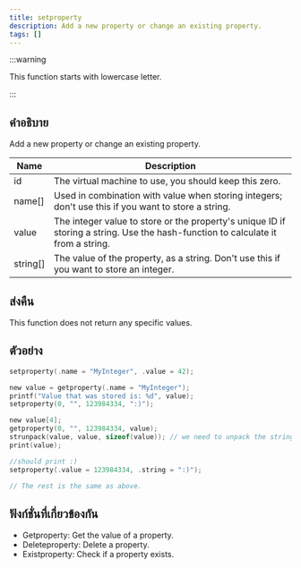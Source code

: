 ```yaml
---
title: setproperty
description: Add a new property or change an existing property.
tags: []
---
```


:::warning

This function starts with lowercase letter.

:::

## คำอธิบาย

Add a new property or change an existing property.

| Name     | Description                                                                                                                      |
| -------- | -------------------------------------------------------------------------------------------------------------------------------- |
| id       | The virtual machine to use, you should keep this zero.                                                                           |
| name[]   | Used in combination with value when storing integers; don't use this if you want to store a string.                              |
| value    | The integer value to store or the property's unique ID if storing a string. Use the hash-function to calculate it from a string. |
| string[] | The value of the property, as a string. Don't use this if you want to store an integer.                                          |

## ส่งคืน

This function does not return any specific values.

## ตัวอย่าง

```c
setproperty(.name = "MyInteger", .value = 42);

new value = getproperty(.name = "MyInteger");
printf("Value that was stored is: %d", value);
setproperty(0, "", 123984334, ":)");

new value[4];
getproperty(0, "", 123984334, value);
strunpack(value, value, sizeof(value)); // we need to unpack the string first
print(value);

//should print :)
setproperty(.value = 123984334, .string = ":)");

// The rest is the same as above.
```

## ฟังก์ชั่นที่เกี่ยวข้องกัน

- Getproperty: Get the value of a property.
- Deleteproperty: Delete a property.
- Existproperty: Check if a property exists.
